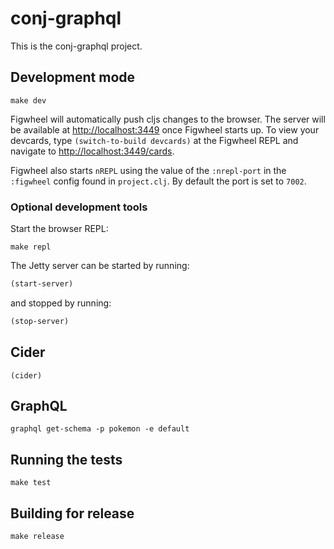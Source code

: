 # conj-graphql

This is the conj-graphql project.

## Development mode

```
make dev
```

Figwheel will automatically push cljs changes to the browser. The server will be available at [http://localhost:3449](http://localhost:3449) once Figwheel starts up.  To view your devcards, type `(switch-to-build devcards)` at the Figwheel REPL and navigate to [http://localhost:3449/cards](http://localhost:3449/cards).

Figwheel also starts `nREPL` using the value of the `:nrepl-port` in the `:figwheel`
config found in `project.clj`. By default the port is set to `7002`.


### Optional development tools

Start the browser REPL:

```
make repl
```
The Jetty server can be started by running:

```clojure
(start-server)
```
and stopped by running:
```clojure
(stop-server)
```

## Cider

``` elisp
(cider)
```

## GraphQL

``` shell
graphql get-schema -p pokemon -e default
```

## Running the tests

```
make test
```


## Building for release

```
make release
```
